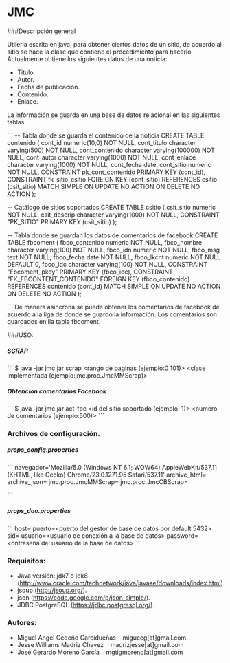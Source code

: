 # JMC

###Descripción general

Utileria escrita en java, para obtener ciertos datos de un sitio, de acuerdo al sitio se hace la clase que contiene el procedimiento para hacerlo. Actualmente obtiene los siguientes datos de una noticia:

- Titulo.
- Autor.
- Fecha de publicación.
- Contenido.
- Enlace.

La información se guarda en una base de datos relacional en las siguientes tablas.

´´´
-- Tabla donde se guarda el contenido de la noticia
CREATE TABLE contenido
(
  cont_id numeric(10,0) NOT NULL,
  cont_titulo character varying(500) NOT NULL,
  cont_contenido character varying(100000) NOT NULL,
  cont_autor character varying(1000) NOT NULL,
  cont_enlace character varying(1000) NOT NULL,
  cont_fecha date,
  cont_sitio numeric NOT NULL,
  CONSTRAINT pk_cont_contenido PRIMARY KEY (cont_id),
  CONSTRAINT fk_sitio_csitio FOREIGN KEY (cont_sitio)
      REFERENCES csitio (csit_sitio) MATCH SIMPLE
      ON UPDATE NO ACTION ON DELETE NO ACTION
);

-- Catálogo de sitios soportados
CREATE TABLE csitio
(
  csit_sitio numeric NOT NULL,
  csit_descrip character varying(1000) NOT NULL,
  CONSTRAINT "PK_SITIO" PRIMARY KEY (csit_sitio)
);

-- Tabla donde se guardan los datos de comentarios de facebook
CREATE TABLE fbcoment
(
  fbco_contenido numeric NOT NULL,
  fbco_nombre character varying(100) NOT NULL,
  fbco_idn numeric NOT NULL,
  fbco_msg text NOT NULL,
  fbco_fecha date NOT NULL,
  fbco_lkcnt numeric NOT NULL DEFAULT 0,
  fbco_idc character varying(100) NOT NULL,
  CONSTRAINT "Fbcoment_pkey" PRIMARY KEY (fbco_idc),
  CONSTRAINT "FK_FBCONTENT_CONTENIDO" FOREIGN KEY (fbco_contenido)
      REFERENCES contenido (cont_id) MATCH SIMPLE
      ON UPDATE NO ACTION ON DELETE NO ACTION
);

´´´
De manera asincrona se puede obtener los comentarios de facebook de acuerdo a la liga de donde se guardó la información. Los comentarios son guardados en lla tabla fbcoment. 


###USO:

##### SCRAP
´´´
$ java -jar jmc.jar scrap <rango de paginas (ejemplo:0 101)> <clase implementada (ejemplo:jmc.proc.JmcMMScrap)>
´´´
##### Obtencion comentarios Facebook
´´´
$ java -jar jmc.jar act-fbc <id del sitio soportado (ejemplo: 1)> <numero de comentarios (ejemplo:500)>
´´´

### Archivos de configuración.

##### props_config.properties
´´´
navegador='Mozilla/5.0 (Windows NT 6.1; WOW64) AppleWebKit/537.11 (KHTML, like Gecko) Chrome/23.0.1271.95 Safari/537.11'
archive_html=<directorio donde se guardaran las paginas obtenidas>
archive_json=<directorio donde se guardaran los archivos JSON de las conversaciones de facebook>
jmc.proc.JmcMMScrap=<liga de sitio soportado a obtener>
jmc.proc.JmcCBScrap=<liga de sitio soportado a obtener>

´´´
##### props_dao.properties
´´´
host=<host del gestor de base de datos>
puerto=<puerto del gestor de base de datos por default 5432>
sid=<nombre de la base de datos>
usuario=<usuario de conexión a la base de datos>
password=<ontraseña del usuario de la base de datos>
´´´


### Requisitos:
- Java versión: jdk7 o jdk8 (http://www.oracle.com/technetwork/java/javase/downloads/index.html)
- jsoup (http://jsoup.org/).
- json (https://code.google.com/p/json-simple/).
- JDBC PostgreSQL (https://jdbc.postgresql.org/).

### Autores:
- Miguel Angel Cedeño Garcidueñas &nbsp;&nbsp;  miguecg[at]gmail.com
- Jesse Williams Madriz Chavez &nbsp;&nbsp;	    madrizjesse[at]gmail.com
- José Gerardo Moreno García &nbsp;&nbsp;        mgtigmoreno[at]gmail.com 


 
